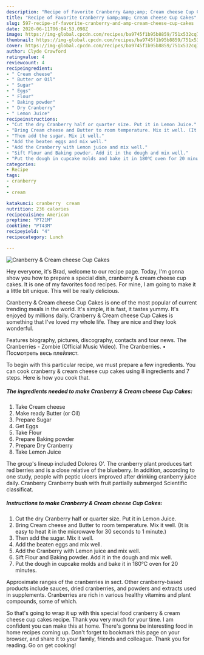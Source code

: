 ```yaml
---
description: "Recipe of Favorite Cranberry &amp;amp; Cream cheese Cup Cakes"
title: "Recipe of Favorite Cranberry &amp;amp; Cream cheese Cup Cakes"
slug: 597-recipe-of-favorite-cranberry-and-amp-cream-cheese-cup-cakes
date: 2020-06-11T06:04:53.098Z
image: https://img-global.cpcdn.com/recipes/ba9745f1b95b8859/751x532cq70/cranberry-cream-cheese-cup-cakes-recipe-main-photo.jpg
thumbnail: https://img-global.cpcdn.com/recipes/ba9745f1b95b8859/751x532cq70/cranberry-cream-cheese-cup-cakes-recipe-main-photo.jpg
cover: https://img-global.cpcdn.com/recipes/ba9745f1b95b8859/751x532cq70/cranberry-cream-cheese-cup-cakes-recipe-main-photo.jpg
author: Clyde Crawford
ratingvalue: 4
reviewcount: 4
recipeingredient:
- " Cream cheese"
- " Butter or Oil"
- " Sugar"
- " Eggs"
- " Flour"
- " Baking powder"
- " Dry Cranberry"
- " Lemon Juice"
recipeinstructions:
- "Cut the dry Cranberry half or quarter size. Put it in Lemon Juice."
- "Bring Cream cheese and Butter to room temperature. Mix it well. (It is easy to heat it in the microwave for 30 seconds to 1 minute.)"
- "Then add the sugar. Mix it well."
- "Add the beaten eggs and mix well."
- "Add the Cranberry with Lemon juice and mix well."
- "Sift Flour and Baking powder. Add it in the dough and mix well."
- "Put the dough in cupcake molds and bake it in 180℃ oven for 20 minutes."
categories:
- Recipe
tags:
- cranberry
- 
- cream

katakunci: cranberry  cream 
nutrition: 236 calories
recipecuisine: American
preptime: "PT21M"
cooktime: "PT43M"
recipeyield: "4"
recipecategory: Lunch

---
```



![Cranberry &amp; Cream cheese Cup Cakes](https://img-global.cpcdn.com/recipes/ba9745f1b95b8859/751x532cq70/cranberry-cream-cheese-cup-cakes-recipe-main-photo.jpg)

Hey everyone, it's Brad, welcome to our recipe page. Today, I'm gonna show you how to prepare a special dish, cranberry &amp; cream cheese cup cakes. It is one of my favorites food recipes. For mine, I am going to make it a little bit unique. This will be really delicious.

Cranberry &amp; Cream cheese Cup Cakes is one of the most popular of current trending meals in the world. It's simple, it is fast, it tastes yummy. It's enjoyed by millions daily. Cranberry &amp; Cream cheese Cup Cakes is something that I've loved my whole life. They are nice and they look wonderful.

Features biography, pictures, discography, contacts and tour news. The Cranberries - Zombie (Official Music Video). The Cranberries. • Посмотреть весь плейлист.


To begin with this particular recipe, we must prepare a few ingredients. You can cook cranberry &amp; cream cheese cup cakes using 8 ingredients and 7 steps. Here is how you cook that.

<!--inarticleads1-->

##### The ingredients needed to make Cranberry &amp; Cream cheese Cup Cakes:

1. Take  Cream cheese
1. Make ready  Butter (or Oil)
1. Prepare  Sugar
1. Get  Eggs
1. Take  Flour
1. Prepare  Baking powder
1. Prepare  Dry Cranberry
1. Take  Lemon Juice


The group&#39;s lineup included Dolores O&#39;. The cranberry plant produces tart red berries and is a close relative of the blueberry. In addition, according to one study, people with peptic ulcers improved after drinking cranberry juice daily. Cranberry Cranberry bush with fruit partially submerged Scientific classificat. 

<!--inarticleads2-->

##### Instructions to make Cranberry &amp; Cream cheese Cup Cakes:

1. Cut the dry Cranberry half or quarter size. Put it in Lemon Juice.
1. Bring Cream cheese and Butter to room temperature. Mix it well. (It is easy to heat it in the microwave for 30 seconds to 1 minute.)
1. Then add the sugar. Mix it well.
1. Add the beaten eggs and mix well.
1. Add the Cranberry with Lemon juice and mix well.
1. Sift Flour and Baking powder. Add it in the dough and mix well.
1. Put the dough in cupcake molds and bake it in 180℃ oven for 20 minutes.


Approximate ranges of the cranberries in sect. Other cranberry-based products include sauces, dried cranberries, and powders and extracts used in supplements. Cranberries are rich in various healthy vitamins and plant compounds, some of which. 

So that's going to wrap it up with this special food cranberry &amp; cream cheese cup cakes recipe. Thank you very much for your time. I am confident you can make this at home. There's gonna be interesting food in home recipes coming up. Don't forget to bookmark this page on your browser, and share it to your family, friends and colleague. Thank you for reading. Go on get cooking!

